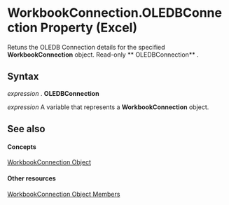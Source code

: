
# WorkbookConnection.OLEDBConnection Property (Excel)

Retuns the OLEDB Connection details for the specified  **WorkbookConnection** object. Read-only ** OLEDBConnection** .


## Syntax

 _expression_ . **OLEDBConnection**

 _expression_ A variable that represents a **WorkbookConnection** object.


## See also


#### Concepts


[WorkbookConnection Object](5974dd57-7671-cd55-3f8f-6a76fa938317.md)
#### Other resources


[WorkbookConnection Object Members](1c692856-1ddb-1d7d-4463-143cba3dfbe8.md)
